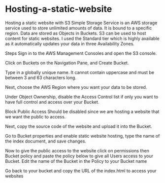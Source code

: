 # Hosting-a-static-website
Hosting a static website with S3
Simple Storage Service is an AWS storage service used to store unlimited amounts of data. It is bound to a specific region. Data are stored as Objects in Buckets. S3 can be used to host content for static websites. I used the Standard tier which is highly available as it automatically updates your data in three Availability Zones. 

Steps
Sign in to the AWS Management Consoles and open the S3 console.
 
Click on Buckets on the Navigation Pane, and Create Bucket.

Type in a globally unique name. It cannot contain uppercase and must be between 3 and 63 characters long.

Next, choose the AWS Region where you want your data to be stored.

Under Object Ownership, disable the Access Control list if only you want to have full control and access over your Bucket.

Block Public Access Should be disabled since we are hosting a website that we want the public to access.

Next, copy the source code of the website and upload it into the Bucket.

Go to Bucket properties and enable static website hosting, type the name of the index document, and save changes.

Now to give the public access to the website click on permissions then Bucket policy and paste the policy below to give all Users access to your Bucket. Edit the name of the Bucket in the Policy to your Bucket name

Go back to your bucket and copy the URL of the index.html to access your websites
